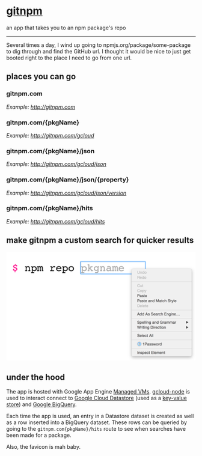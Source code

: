 # [gitnpm](http://gitnpm.com)
an app that takes you to an npm package's repo
- - -

Several times a day, I wind up going to npmjs.org/package/some-package to dig through and find the GitHub url. I thought it would be nice to just get booted right to the place I need to go from one url.

## places you can go

### gitnpm.com
*Example: http://gitnpm.com*

### gitnpm.com/{pkgName}
*Example: http://gitnpm.com/gcloud*

### gitnpm.com/{pkgName}/json
*Example: http://gitnpm.com/gcloud/json*

### gitnpm.com/{pkgName}/json/{property}
*Example: http://gitnpm.com/gcloud/json/version*

### gitnpm.com/{pkgName}/hits
*Example: http://gitnpm.com/gcloud/hits*

## make gitnpm a custom search for quicker results

![Add gitnpm as a custom search engine](custom-search.png)

## under the hood

The app is hosted with Google App Engine [Managed VMs](https://cloud.google.com/appengine/docs/managed-vms). [gcloud-node](https://github.com/GoogleCloudPlatform/gcloud-node) is used to interact connect to [Google Cloud Datastore](https://cloud.google.com/datastore/docs) (used as a [key-value store](https://github.com/stephenplusplus/gcloud-kvstore)) and [Google BigQuery](https://cloud.google.com/bigquery/what-is-bigquery).

Each time the app is used, an entry in a Datastore dataset is created as well as a row inserted into a BigQuery dataset. These rows can be queried by going to the `gitnpm.com{pkgName}/hits` route to see when searches have been made for a package.

Also, the favicon is mah baby.
